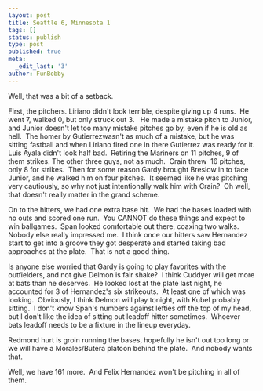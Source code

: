 ```yaml
---
layout: post
title: Seattle 6, Minnesota 1
tags: []
status: publish
type: post
published: true
meta:
  _edit_last: '3'
author: FunBobby
---
```

Well, that was a bit of a setback. 

First, the pitchers. Liriano didn't look terrible, despite giving up 4 runs.  He went 7, walked 0, but only struck out 3.   He made a mistake pitch to Junior, and Junior doesn't let too many mistake pitches go by, even if he is old as hell.  The homer by Gutierrezwasn't as much of a mistake, but he was sitting fastball and when Liriano fired one in there Gutierrez was ready for it. Luis Ayala didn't look half bad.  Retiring the Mariners on 11 pitches, 9 of them strikes. The other three guys, not as much.  Crain threw  16 pitches, only 8 for strikes.  Then for some reason Gardy brought Breslow in to face Junior, and he walked him on four pitches.  It seemed like he was pitching very cautiously, so why not just intentionally walk him with Crain?  Oh well, that doesn't really matter in the grand scheme. 

On to the hitters, we had one extra base hit.  We had the bases loaded with no outs and scored one run.  You CANNOT do these things and expect to win ballgames.  Span looked comfortable out there, coaxing two walks.  Nobody else really impressed me.  I think once our hitters saw Hernandez start to get into a groove they got desperate and started taking bad approaches at the plate.  That is not a good thing.

Is anyone else worried that Gardy is going to play favorites with the outfielders, and not give Delmon is fair shake?  I think Cuddyer will get more at bats than he deserves.  He looked lost at the plate last night, he accounted for 3 of Hernandez's six strikeouts.  At least one of which was looking.  Obviously, I think Delmon will play tonight, with Kubel probably sitting.  I don't know Span's numbers against lefties off the top of my head, but I don't like the idea of sitting out leadoff hitter sometimes.  Whoever bats leadoff needs to be a fixture in the lineup everyday. 

Redmond hurt is groin running the bases, hopefully he isn't out too long or we will have a Morales/Butera platoon behind the plate.  And nobody wants that.

Well, we have 161 more.  And Felix Hernandez won't be pitching in all of them.
